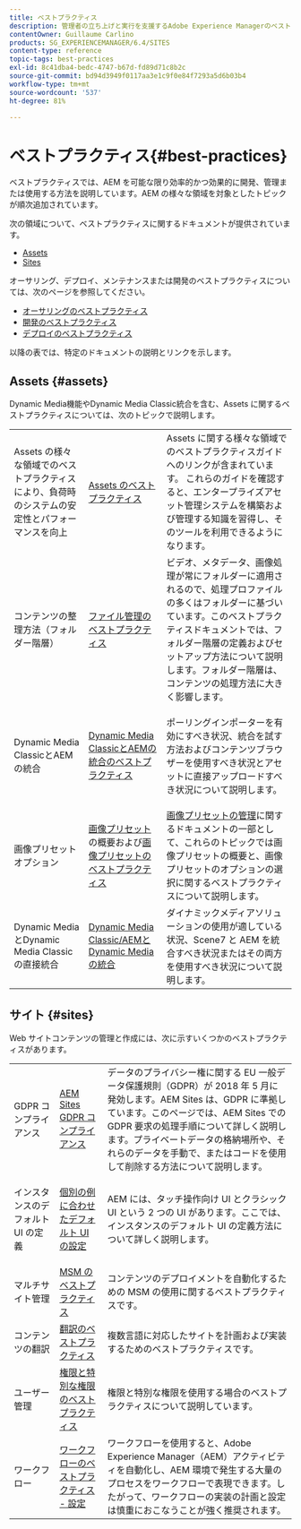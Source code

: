 ```yaml
---
title: ベストプラクティス
description: 管理者の立ち上げと実行を支援するAdobe Experience Managerのベストプラクティスを、Adobeエンジニアリングチームとコンサルティングチームがまとめて説明します。
contentOwner: Guillaume Carlino
products: SG_EXPERIENCEMANAGER/6.4/SITES
content-type: reference
topic-tags: best-practices
exl-id: 8c41dba4-bedc-4747-b67d-fd89d71c8b2c
source-git-commit: bd94d3949f0117aa3e1c9f0e84f7293a5d6b03b4
workflow-type: tm+mt
source-wordcount: '537'
ht-degree: 81%

---
```


# ベストプラクティス{#best-practices}

ベストプラクティスでは、AEM を可能な限り効率的かつ効果的に開発、管理または使用する方法を説明しています。AEM の様々な領域を対象としたトピックが順次追加されています。

次の領域について、ベストプラクティスに関するドキュメントが提供されています。

* [Assets](#assets)
* [Sites](#sites)

オーサリング、デプロイ、メンテナンスまたは開発のベストプラクティスについては、次のページを参照してください。

* [オーサリングのベストプラクティス](/help/sites-authoring/best-practices.md)
* [開発のベストプラクティス](/help/sites-developing/best-practices.md)
* [デプロイのベストプラクティス](/help/sites-deploying/best-practices.md)

以降の表では、特定のドキュメントの説明とリンクを示します。

## Assets {#assets}

Dynamic Media機能やDynamic Media Classic統合を含む、Assets に関するベストプラクティスについては、次のトピックで説明します。

<table> 
 <tbody>
  <tr>
   <td>Assets の様々な領域でのベストプラクティスにより、負荷時のシステムの安定性とパフォーマンスを向上</td> 
   <td><a href="/help/assets/organize-assets.md">Assets のベストプラクティス</a></td> 
   <td>Assets に関する様々な領域でのベストプラクティスガイドへのリンクが含まれています。 これらのガイドを確認すると、エンタープライズアセット管理システムを構築および管理する知識を習得し、そのツールを利用できるようになります。</td> 
  </tr>
  <tr>
   <td>コンテンツの整理方法（フォルダー階層）</td> 
   <td><a href="/help/assets/organize-assets.md">ファイル管理のベストプラクティス</a></td> 
   <td>ビデオ、メタデータ、画像処理が常にフォルダーに適用されるので、処理プロファイルの多くはフォルダーに基づいています。このベストプラクティスドキュメントでは、フォルダー階層の定義およびセットアップ方法について説明します。フォルダー階層は、コンテンツの処理方法に大きく影響します。 </td> 
  </tr>
  <tr>
   <td>Dynamic Media ClassicとAEMの統合</td> 
   <td><a href="/help/sites-administering/scene7.md#best-practices-for-integrating-scene-with-aem">Dynamic Media ClassicとAEMの統合のベストプラクティス</a></td> 
   <td><p>ポーリングインポーターを有効にすべき状況、統合を試す方法およびコンテンツブラウザーを使用すべき状況とアセットに直接アップロードすべき状況について説明します。</p> </td> 
  </tr>
  <tr>
   <td>画像プリセットオプション</td> 
   <td><a href="/help/assets/managing-image-presets.md#understanding-image-presets">画像プリセット</a>の概要および<a href="/help/assets/managing-image-presets.md#image-preset-options">画像プリセットのベストプラクティス</a></td> 
   <td><a href="/help/assets/managing-image-presets.md">画像プリセットの管理</a>に関するドキュメントの一部として、これらのトピックでは画像プリセットの概要と、画像プリセットのオプションの選択に関するベストプラクティスについて説明します。</td> 
  </tr>
  <tr>
   <td>Dynamic MediaとDynamic Media Classicの直接統合</td> 
   <td><a href="/help/sites-administering/scene7.md#aem-scene-integration-versus-dynamic-media">Dynamic Media Classic/AEMとDynamic Mediaの統合</a></td> 
   <td>ダイナミックメディアソリューションの使用が適している状況、Scene7 と AEM を統合すべき状況またはその両方を使用すべき状況について説明します。</td> 
  </tr>
 </tbody>
</table>

## サイト {#sites}

Web サイトコンテンツの管理と作成には、次に示すいくつかのベストプラクティスがあります。

<table> 
 <tbody>
  <tr>
   <td>GDPR コンプライアンス</td> 
   <td><a href="/help/sites-administering/gdpr-compliance-sites.md">AEM Sites GDPR コンプライアンス</a></td> 
   <td>データのプライバシー権に関する EU 一般データ保護規則（GDPR）が 2018 年 5 月に発効します。AEM Sites は、GDPR に準拠しています。このページでは、AEM Sites での GDPR 要求の処理手順について詳しく説明します。プライベートデータの格納場所や、それらのデータを手動で、またはコードを使用して削除する方法について説明します。</td> 
  </tr>
  <tr>
   <td>インスタンスのデフォルト UI の定義</td> 
   <td><p><a href="/help/sites-authoring/select-ui.md#configuring-the-default-ui-for-your-instance">個別の例に合わせたデフォルト UI の設定</a></p> </td> 
   <td>AEM には、タッチ操作向け UI とクラシック UI という 2 つの UI があります。ここでは、インスタンスのデフォルト UI の定義方法について詳しく説明します。</td> 
  </tr>
  <tr>
   <td>マルチサイト管理</td> 
   <td><a href="/help/sites-administering/msm-best-practices.md">MSM のベストプラクティス</a></td> 
   <td>コンテンツのデプロイメントを自動化するための MSM の使用に関するベストプラクティスです。 </td> 
  </tr>
  <tr>
   <td>コンテンツの翻訳</td> 
   <td><a href="/help/sites-administering/tc-bp.md">翻訳のベストプラクティス</a></td> 
   <td>複数言語に対応したサイトを計画および実装するためのベストプラクティスです。</td> 
  </tr>
  <tr>
   <td>ユーザー管理</td> 
   <td><a href="/help/sites-administering/security.md#best-practices">権限と特別な権限のベストプラクティス</a></td> 
   <td>権限と特別な権限を使用する場合のベストプラクティスについて説明しています。 </td> 
  </tr>
  <tr>
   <td>ワークフロー</td> 
   <td><a href="/help/sites-developing/workflows-best-practices.md#configuration">ワークフローのベストプラクティス - 設定</a></td> 
   <td>ワークフローを使用すると、Adobe Experience Manager（AEM）アクティビティを自動化し、AEM 環境で発生する大量のプロセスをワークフローで表現できます。したがって、ワークフローの実装の計画と設定は慎重におこなうことが強く推奨されます。</td> 
  </tr>
 </tbody>
</table>
